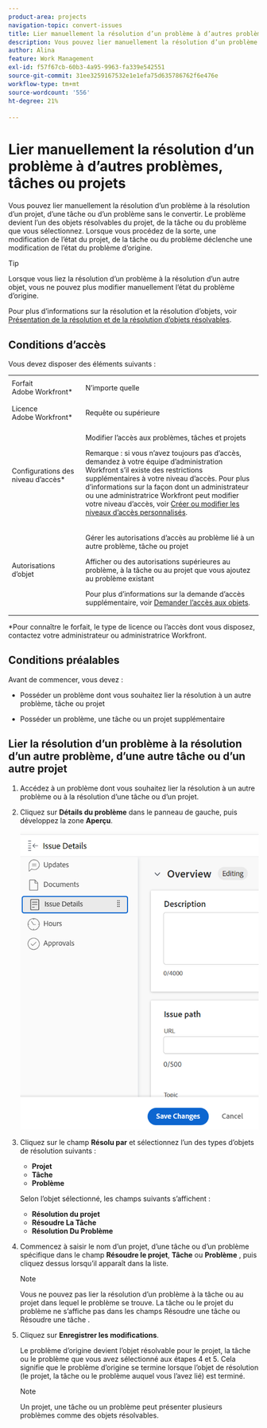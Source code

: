 ```yaml
---
product-area: projects
navigation-topic: convert-issues
title: Lier manuellement la résolution d’un problème à d’autres problèmes, tâches ou projets
description: Vous pouvez lier manuellement la résolution d’un problème à la résolution d’un projet, d’une tâche ou d’un problème sans le convertir. Le problème devient l’un des objets résolvables du projet, de la tâche ou du problème que vous sélectionnez. Lorsque vous procédez de la sorte, une modification de l’état du projet, de la tâche ou du problème déclenche une modification de l’état du problème d’origine.
author: Alina
feature: Work Management
exl-id: f57f67cb-60b3-4a95-9963-fa339e542551
source-git-commit: 31ee3259167532e1e1efa75d635786762f6e476e
workflow-type: tm+mt
source-wordcount: '556'
ht-degree: 21%

---
```


# Lier manuellement la résolution d’un problème à d’autres problèmes, tâches ou projets

Vous pouvez lier manuellement la résolution d’un problème à la résolution d’un projet, d’une tâche ou d’un problème sans le convertir. Le problème devient l’un des objets résolvables du projet, de la tâche ou du problème que vous sélectionnez. Lorsque vous procédez de la sorte, une modification de l’état du projet, de la tâche ou du problème déclenche une modification de l’état du problème d’origine.

>[!TIP]
>
>Lorsque vous liez la résolution d’un problème à la résolution d’un autre objet, vous ne pouvez plus modifier manuellement l’état du problème d’origine.

Pour plus d’informations sur la résolution et la résolution d’objets, voir [Présentation de la résolution et de la résolution d’objets résolvables](../../../manage-work/issues/convert-issues/resolving-and-resolvable-objects.md).

## Conditions d’accès

Vous devez disposer des éléments suivants :

<table style="table-layout:auto"> 
 <col> 
 <col> 
 <tbody> 
  <tr> 
   <td role="rowheader">Forfait Adobe Workfront*</td> 
   <td> <p>N’importe quelle </p> </td> 
  </tr> 
  <tr> 
   <td role="rowheader">Licence Adobe Workfront*</td> 
   <td> <p>Requête ou supérieure</p> </td> 
  </tr> 
  <tr> 
   <td role="rowheader">Configurations des niveau d’accès*</td> 
   <td> <p>Modifier l’accès aux problèmes, tâches et projets</p> <p>Remarque : si vous n’avez toujours pas d’accès, demandez à votre équipe d’administration Workfront s’il existe des restrictions supplémentaires à votre niveau d’accès. Pour plus d’informations sur la façon dont un administrateur ou une administratrice Workfront peut modifier votre niveau d’accès, voir <a href="../../../administration-and-setup/add-users/configure-and-grant-access/create-modify-access-levels.md" class="MCXref xref">Créer ou modifier les niveaux d’accès personnalisés</a>.</p> </td> 
  </tr> 
  <tr> 
   <td role="rowheader">Autorisations d’objet</td> 
   <td> <p>Gérer les autorisations d’accès au problème lié à un autre problème, tâche ou projet</p> <p>Afficher ou des autorisations supérieures au problème, à la tâche ou au projet que vous ajoutez au problème existant</p> <p>Pour plus d’informations sur la demande d’accès supplémentaire, voir <a href="../../../workfront-basics/grant-and-request-access-to-objects/request-access.md" class="MCXref xref">Demander l’accès aux objets</a>.</p> </td> 
  </tr> 
 </tbody> 
</table>

&#42;Pour connaître le forfait, le type de licence ou l’accès dont vous disposez, contactez votre administrateur ou administratrice Workfront.

## Conditions préalables

Avant de commencer, vous devez :

* Posséder un problème dont vous souhaitez lier la résolution à un autre problème, tâche ou projet

* Posséder un problème, une tâche ou un projet supplémentaire

## Lier la résolution d’un problème à la résolution d’un autre problème, d’une autre tâche ou d’un autre projet

1. Accédez à un problème dont vous souhaitez lier la résolution à un autre problème ou à la résolution d’une tâche ou d’un projet.
1. Cliquez sur **Détails du problème** dans le panneau de gauche, puis développez la zone **Aperçu**.

   ![](assets/qs-issue-details-icon-expanded-with-overview-section-350x462.png)

1. Cliquez sur le champ **Résolu par** et sélectionnez l’un des types d’objets de résolution suivants :

   * **Projet**
   * **Tâche**
   * **Problème**

   Selon l’objet sélectionné, les champs suivants s’affichent :

   * **Résolution du projet**
   * **Résoudre La Tâche**
   * **Résolution Du Problème**

1. Commencez à saisir le nom d’un projet, d’une tâche ou d’un problème spécifique dans le champ **Résoudre le projet**, **Tâche** ou **Problème** , puis cliquez dessus lorsqu’il apparaît dans la liste.

   >[!NOTE]
   >
   >Vous ne pouvez pas lier la résolution d’un problème à la tâche ou au projet dans lequel le problème se trouve. La tâche ou le projet du problème ne s’affiche pas dans les champs Résoudre une tâche ou Résoudre une tâche .


1. Cliquez sur **Enregistrer les modifications**.

   Le problème d’origine devient l’objet résolvable pour le projet, la tâche ou le problème que vous avez sélectionné aux étapes 4 et 5. Cela signifie que le problème d’origine se termine lorsque l’objet de résolution (le projet, la tâche ou le problème auquel vous l’avez lié) est terminé.

   >[!NOTE]
   >
   >Un projet, une tâche ou un problème peut présenter plusieurs problèmes comme des objets résolvables.
